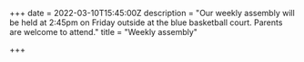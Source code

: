 +++
date = 2022-03-10T15:45:00Z
description = "Our weekly assembly will be held at 2:45pm on Friday outside at the blue basketball court. Parents are welcome to attend."
title = "Weekly assembly"

+++
